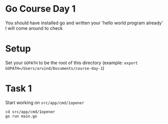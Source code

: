 Go Course Day 1
===

You should have installed go and written your 'hello world program already' I will come around to check


Setup
===

Set your `GOPATH` to be the root of this directory (example: `export GOPATH=/Users/arvind/Documents/course-day-1`)

Task 1
===

Start working on `src/app/cmd/1opener`

```
cd src/app/cmd/1opener
go run main.go
```
